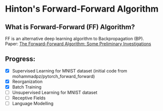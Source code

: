 # Hinton's Forward-Forward Algorithm
## What is Forward-Forward (FF) Algorithm?
FF is an alternative deep learning algorithm to Backpropagation (BP).\
Paper: [The Forward-Forward Algorithm: Some Preliminary Investigations](https://www.cs.toronto.edu/~hinton/FFA13.pdf)

## Progress:
- [x] Supervised Learning for MNIST dataset (initial code from mohammadpz/pytorch_forward_forward)
- [x] Reorganization
- [x] Batch Training
- [ ] Unsupervised Learning for MNIST dataset
- [ ] Receptive Fields
- [ ] Language Modelling

